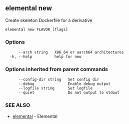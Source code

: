 ## elemental new

Create skeleton Dockerfile for a derivative

```
elemental new FLAVOR [flags]
```

### Options

```
      --arch string   X86_64 or aarch64 architectures
  -h, --help          help for new
```

### Options inherited from parent commands

```
      --config-dir string   Set config dir
      --debug               Enable debug output
      --logfile string      Set logfile
      --quiet               Do not output to stdout
```

### SEE ALSO

* [elemental](elemental.md)	 - Elemental

